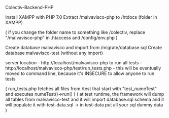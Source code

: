Colectiv-Backend-PHP

Install XAMPP with PHP 7.0
Extract /malvavisco-php to /htdocs (folder in XAMPP)

( if you change the folder name to something like /colectiv, replace "/malvavisco-php" in .htaccess and /config/env.php )

Create database malvavisco and import from /migrate/database.sql
Create database malvavisco-test (without any import)

server location - http://localhost/malvavisco-php
to run all tests - http://localhost/malvavisco-php/test/run_tests.php - this will be eventually moved to command line, because it's INSECURE to allow anyone to run tests

( run_tests.php fetches all files from /test that start with "test_numeTest" and executes numeTest()->run() )
( at test runtime, the framework will dump all tables from malvavisco-test and it will import database.sql schema and it will populate it with test-data.sql -> in test-data put all your sql dummy data )
